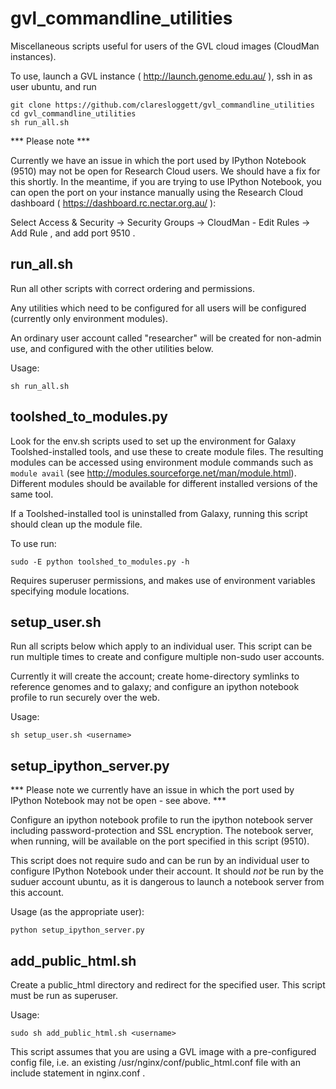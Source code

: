 gvl_commandline_utilities
=========================

Miscellaneous scripts useful for users of the GVL cloud images (CloudMan instances).

To use, launch a GVL instance ( http://launch.genome.edu.au/ ), ssh in as user ubuntu, and run

    git clone https://github.com/claresloggett/gvl_commandline_utilities
    cd gvl_commandline_utilities
    sh run_all.sh

*** Please note *** 

Currently we have an issue in which the port used by IPython Notebook (9510) may not be open for Research Cloud users. We should have a fix for this shortly. In the meantime, if you are trying to use IPython Notebook, you can open the port on your instance manually using the Research Cloud dashboard ( https://dashboard.rc.nectar.org.au/ ): 

Select Access & Security -> Security Groups -> CloudMan - Edit Rules -> Add Rule , and add port 9510 .


run_all.sh
----------

Run all other scripts with correct ordering and permissions.

Any utilities which need to be configured for all users will be configured (currently
only environment modules).

An ordinary user account called "researcher" will be created for non-admin use, 
and configured with the other utilities below.

Usage:
    
    sh run_all.sh
    

toolshed_to_modules.py
----------------------

Look for the env.sh scripts used to set up the environment for Galaxy Toolshed-installed 
tools, and use these to create module files. The resulting modules can be accessed 
using environment module commands such as `module avail` (see 
http://modules.sourceforge.net/man/module.html). Different modules should be available for 
different installed versions of the same tool. 

If a Toolshed-installed tool is uninstalled from Galaxy, running this script should
clean up the module file.

To use run:

    sudo -E python toolshed_to_modules.py -h

Requires superuser permissions, and makes use of environment variables specifying module 
locations.

setup_user.sh
-------------

Run all scripts below which apply to an individual user. This script can be run multiple 
times to create and configure multiple non-sudo user accounts. 

Currently it will create the account; create home-directory symlinks to reference genomes 
and to galaxy; and configure an ipython notebook profile to run securely over the web.

Usage:

    sh setup_user.sh <username>

setup_ipython_server.py
-----------------------

*** Please note we currently have an issue in which the port used by IPython Notebook may not be open - see above. ***

Configure an ipython notebook profile to run the ipython notebook server including 
password-protection and SSL encryption. The notebook server, when running, will be
available on the port specified in this script (9510).

This script does not require sudo and can be run by an individual user to configure
IPython Notebook under their account. It should _not_ be run by the suduer account ubuntu, 
as it is dangerous to launch a notebook server from this account.

Usage (as the appropriate user):

    python setup_ipython_server.py
    

add_public_html.sh
------------------

Create a public_html directory and redirect for the specified user. 
This script must be run as superuser.

Usage:

    sudo sh add_public_html.sh <username>

This script assumes that you are using a GVL image with a pre-configured config file,
i.e. an existing /usr/nginx/conf/public_html.conf file with an include statement in
 nginx.conf .

